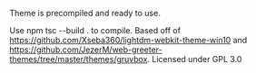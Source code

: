 Theme is precompiled and ready to use. 

Use npm tsc --build . to compile. Based off of  https://github.com/Xseba360/lightdm-webkit-theme-win10 and https://github.com/JezerM/web-greeter-themes/tree/master/themes/gruvbox. Licensed under GPL 3.0
